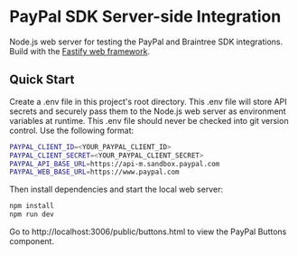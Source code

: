 # PayPal SDK Server-side Integration

Node.js web server for testing the PayPal and Braintree SDK integrations. Build with the [Fastify web framework](https://www.fastify.io/).

## Quick Start

Create a .env file in this project's root directory. This .env file will store API secrets and securely pass them to the Node.js web server as environment variables at runtime. This .env file should never be checked into git version control. Use the following format:

```bash
PAYPAL_CLIENT_ID=<YOUR_PAYPAL_CLIENT_ID>
PAYPAL_CLIENT_SECRET=<YOUR_PAYPAL_CLIENT_SECRET>
PAYPAL_API_BASE_URL=https://api-m.sandbox.paypal.com
PAYPAL_WEB_BASE_URL=https://www.paypal.com
```

Then install dependencies and start the local web server:

```bash
npm install
npm run dev
```

Go to http://localhost:3006/public/buttons.html to view the PayPal Buttons component.

